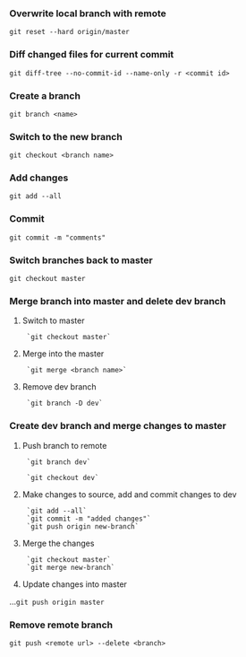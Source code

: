 
### Overwrite local branch with remote
`git reset --hard origin/master`


### Diff changed files for current commit
`git diff-tree --no-commit-id --name-only -r <commit id>`


### Create a branch
`git branch <name>`


### Switch to the new branch
`git checkout <branch name>`


### Add changes
`git add --all`


### Commit
`git commit -m "comments"`


### Switch branches back to master
`git checkout master`


### Merge branch into master and delete dev branch
1. Switch to master

        `git checkout master`

2. Merge into the master

        `git merge <branch name>`

3. Remove dev branch

        `git branch -D dev`


### Create dev branch and merge changes to master
1. Push branch to remote

        `git branch dev`
        
        `git checkout dev`

2. Make changes to source, add and commit changes to dev
    
        `git add --all`
        `git commit -m "added changes"`
        `git push origin new-branch`
    

3. Merge the changes

        `git checkout master`
        `git merge new-branch`

4. Update changes into master

...`git push origin master`


### Remove remote branch
`git push <remote url> --delete <branch>`
